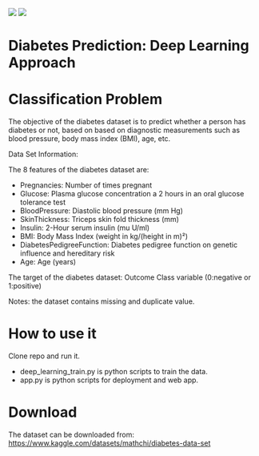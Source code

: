 <img src="https://img.shields.io/badge/Python-FFD43B?style=for-the-badge&logo=python&logoColor=blue" /> <img src="https://img.shields.io/badge/TensorFlow-%23FF6F00.svg?style=for-the-badge&logo=TensorFlow&logoColor=white" /> 



# Diabetes Prediction: Deep Learning Approach

# Classification Problem
The objective of the diabetes dataset is to predict whether a person has diabetes or not, based on based on diagnostic measurements such as blood pressure, body mass index (BMI), age, etc.

Data Set Information:

The 8 features of the diabetes dataset are:
- Pregnancies: Number of times pregnant
- Glucose: Plasma glucose concentration a 2 hours in an oral glucose tolerance test
- BloodPressure: Diastolic blood pressure (mm Hg)
- SkinThickness: Triceps skin fold thickness (mm)
- Insulin: 2-Hour serum insulin (mu U/ml)
- BMI: Body Mass Index (weight in kg/(height in m)²)
- DiabetesPedigreeFunction: Diabetes pedigree function on genetic influence and hereditary risk
- Age: Age (years)

The target of the diabetes dataset: Outcome Class variable (0:negative or 1:positive)

Notes: the dataset contains missing and duplicate value.

# How to use it
Clone repo and run it.
- deep_learning_train.py is python scripts to train the data.
- app.py is python scripts for deployment and web app.

# Download
The dataset can be downloaded from:
https://www.kaggle.com/datasets/mathchi/diabetes-data-set



